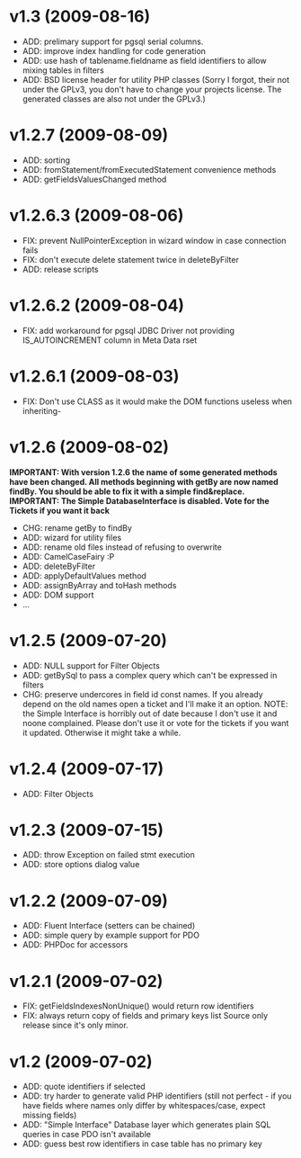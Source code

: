# v1.3 (2009-08-16) #
  * ADD: prelimary support for pgsql serial columns.
  * ADD: improve index handling for code generation
  * ADD: use hash of tablename.fieldname as field identifiers to allow mixing tables in filters
  * ADD: BSD license header for utility PHP classes
(Sorry I forgot, their not under the GPLv3, you don't have to change your projects license. The generated classes are also not under the GPLv3.)

# v1.2.7 (2009-08-09) #
  * ADD: sorting
  * ADD: fromStatement/fromExecutedStatement convenience methods
  * ADD: getFieldsValuesChanged method

# v1.2.6.3 (2009-08-06) #
  * FIX: prevent NullPointerException in wizard window in case connection fails
  * FIX: don't execute delete statement twice in deleteByFilter
  * ADD: release scripts

# v1.2.6.2 (2009-08-04) #
  * FIX: add workaround for pgsql JDBC Driver not providing IS\_AUTOINCREMENT column in Meta Data rset

# v1.2.6.1 (2009-08-03) #
  * FIX: Don't use CLASS as it would make the DOM functions useless when inheriting-

# v1.2.6 (2009-08-02) #
**IMPORTANT: With version 1.2.6 the name of some generated methods have been changed. All methods beginning with getBy are now named findBy. You should be able to fix it with a simple find&replace.**
**IMPORTANT: The Simple DatabaseInterface is disabled. Vote for the Tickets if you want it back**
  * CHG: rename getBy to findBy
  * ADD: wizard for utility files
  * ADD: rename old files instead of refusing to overwrite
  * ADD: CamelCaseFairy :P
  * ADD: deleteByFilter
  * ADD: applyDefaultValues method
  * ADD: assignByArray and toHash methods
  * ADD: DOM support
  * ...

# v1.2.5 (2009-07-20) #
  * ADD: NULL support for Filter Objects
  * ADD: getBySql to pass a complex query which can't be expressed in filters
  * CHG: preserve undercores in field id const names. If you already depend on the old names open a ticket and I'll make it an option.
NOTE: the Simple Interface is horribly out of date because I don't use it and noone complained. Please don't use it or vote for the tickets if you want it updated. Otherwise it might take a while.

# v1.2.4 (2009-07-17) #
  * ADD: Filter Objects

# v1.2.3 (2009-07-15) #
  * ADD: throw Exception on failed stmt execution
  * ADD: store options dialog value

# v1.2.2 (2009-07-09) #
  * ADD: Fluent Interface (setters can be chained)
  * ADD: simple query by example support for PDO
  * ADD: PHPDoc for accessors

# v1.2.1 (2009-07-02) #
  * FIX: getFieldsIndexesNonUnique() would return row identifiers
  * FIX: always return copy of fields and primary keys list
Source only release since it's only minor.

# v1.2 (2009-07-02) #
  * ADD: quote identifiers if selected
  * ADD: try harder to generate valid PHP identifiers (still not perfect - if you have fields where names only differ by whitespaces/case, expect missing fields)
  * ADD: "Simple Interface" Database layer which generates plain SQL queries in case PDO isn't available
  * ADD: guess best row identifiers in case table has no primary key